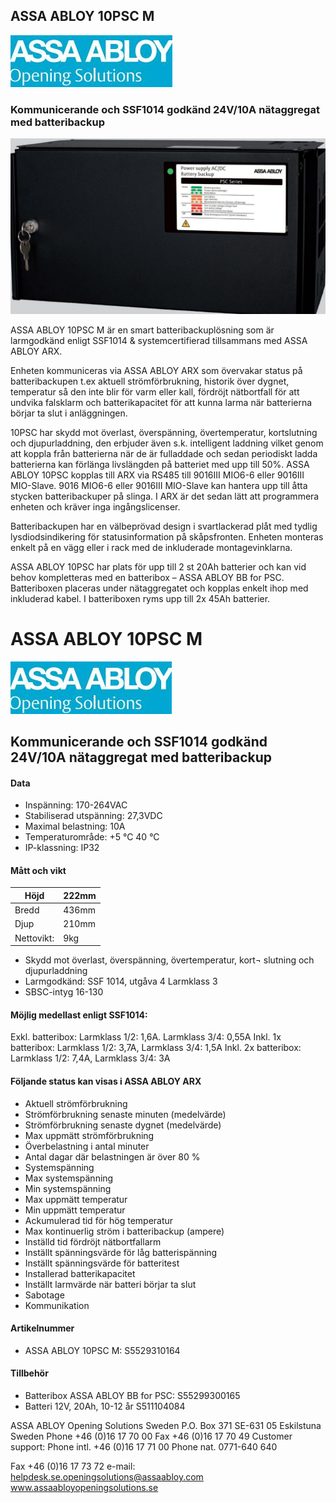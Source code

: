 ## ASSA ABLOY 10PSC M

![](images/_page_0_Picture_1.jpeg)

### Kommunicerande och SSF1014 godkänd 24V/10A nätaggregat med batteribackup

![](images/_page_0_Picture_3.jpeg)

ASSA ABLOY 10PSC M är en smart batteribackuplösning som är larmgodkänd enligt SSF1014 & systemcertifierad tillsammans med ASSA ABLOY ARX.

Enheten kommuniceras via ASSA ABLOY ARX som övervakar status på batteribackupen t.ex aktuell strömförbrukning, historik över dygnet, temperatur så den inte blir för varm eller kall, fördröjt nätbortfall för att undvika falsklarm och batterikapacitet för att kunna larma när batterierna börjar ta slut i anläggningen.

10PSC har skydd mot överlast, överspänning, övertemperatur, kortslutning och djupurladdning, den erbjuder även s.k. intelligent laddning vilket genom att koppla från batterierna när de är fulladdade och sedan periodiskt ladda batterierna kan förlänga livslängden på batteriet med upp till 50%. ASSA ABLOY 10PSC kopplas till ARX via RS485 till 9016III MIO6-6 eller 9016III MIO-Slave. 9016 MIO6-6 eller 9016III MIO-Slave kan hantera upp till åtta stycken batteribackuper på slinga. I ARX är det sedan lätt att programmera enheten och kräver inga ingångslicenser.

Batteribackupen har en välbeprövad design i svartlackerad plåt med tydlig lysdiodsindikering för statusinformation på skåpsfronten. Enheten monteras enkelt på en vägg eller i rack med de inkluderade montagevinklarna.

ASSA ABLOY 10PSC har plats för upp till 2 st 20Ah batterier och kan vid behov kompletteras med en batteribox – ASSA ABLOY BB for PSC. Batteriboxen placeras under nätaggregatet och kopplas enkelt ihop med inkluderad kabel. I batteriboxen ryms upp till 2x 45Ah batterier.

# ASSA ABLOY 10PSC M

![](images/_page_1_Picture_1.jpeg)

## Kommunicerande och SSF1014 godkänd 24V/10A nätaggregat med batteribackup

#### **Data**

- Inspänning: 170-264VAC
- Stabiliserad utspänning: 27,3VDC
- Maximal belastning: 10A
- Temperaturområde: +5 °C 40 °C
- IP-klassning: IP32

#### **Mått och vikt**

| Höjd       | 222mm |
|------------|-------|
| Bredd      | 436mm |
| Djup       | 210mm |
| Nettovikt: | 9kg   |

- Skydd mot överlast, överspänning, övertemperatur, kort¬ slutning och djupurladdning
- Larmgodkänd: SSF 1014, utgåva 4 Larmklass 3
- SBSC-intyg 16-130

#### **Möjlig medellast enligt SSF1014:**

Exkl. batteribox: Larmklass 1/2: 1,6A. Larmklass 3/4: 0,55A Inkl. 1x batteribox: Larmklass 1/2: 3,7A, Larmklass 3/4: 1,5A Inkl. 2x batteribox: Larmklass 1/2: 7,4A, Larmklass 3/4: 3A

#### **Följande status kan visas i ASSA ABLOY ARX**

- Aktuell strömförbrukning
- Strömförbrukning senaste minuten (medelvärde)
- Strömförbrukning senaste dygnet (medelvärde)
- Max uppmätt strömförbrukning
- Överbelastning i antal minuter
- Antal dagar där belastningen är över 80 %
- Systemspänning
- Max systemspänning
- Min systemspänning
- Max uppmätt temperatur
- Min uppmätt temperatur
- Ackumulerad tid för hög temperatur
- Max kontinuerlig ström i batteribackup (ampere)
- Inställd tid fördröjt nätbortfallarm
- Inställt spänningsvärde för låg batterispänning
- Inställt spänningsvärde för batteritest
- Installerad batterikapacitet
- Inställt larmvärde när batteri börjar ta slut
- Sabotage
- Kommunikation

#### **Artikelnummer**

- ASSA ABLOY 10PSC M: S5529310164
#### **Tillbehör**

- Batteribox ASSA ABLOY BB for PSC: S55299300165
- Batteri 12V, 20Ah, 10-12 år S511104084

ASSA ABLOY Opening Solutions Sweden P.O. Box 371 SE-631 05 Eskilstuna Sweden Phone +46 (0)16 17 70 00 Fax +46 (0)16 17 70 49 Customer support: Phone intl. +46 (0)16 17 71 00 Phone nat. 0771-640 640

Fax +46 (0)16 17 73 72 e-mail: helpdesk.se.openingsolutions@assaabloy.com www.assaabloyopeningsolutions.se